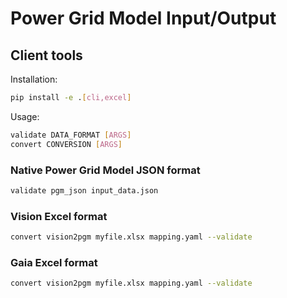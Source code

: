<!--
SPDX-FileCopyrightText: 2022 Contributors to the Power Grid Model IO project <dynamic.grid.calculation@alliander.com>

SPDX-License-Identifier: MPL-2.0
-->
# Power Grid Model Input/Output

## Client tools

Installation:
```bash
pip install -e .[cli,excel]
```

Usage:
```bash
validate DATA_FORMAT [ARGS]
convert CONVERSION [ARGS]
```

### Native Power Grid Model JSON format

```bash
validate pgm_json input_data.json
```

### Vision Excel format

```bash
convert vision2pgm myfile.xlsx mapping.yaml --validate
```

### Gaia Excel format

```bash
convert vision2pgm myfile.xlsx mapping.yaml --validate
```
